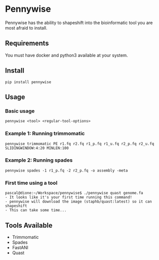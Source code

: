 # Pennywise

Pennywise has the ability to shapeshift into the bioinformatic tool you are most afraid to install.

## Requirements

You must have docker and python3 available at your system.

## Install

    pip install pennywise 

## Usage

### Basic usage

    pennywise <tool> <regular-tool-options> 

### Example 1: Running trimmomatic

    pennywise trimmomatic PE r1.fq r2.fq r1_p.fq r1_u.fq r2_p.fq r2_u.fq SLIDINGWINDOW:4:20 MINLEN:100

### Example 2: Running spades

    pennywise spades -1 r1_p.fq -2 r2_p.fq -o assembly -meta 
    
### First time using a tool

```shell
pascal@dione:~/Workspace/pennywise$ ./pennywise quast genome.fa
- It looks like it's your first time running this command!
- pennywise will download the image (staphb/quast:latest) so it can shapeshift
- This can take some time...
```


## Tools Available

 - Trimmomatic
 - Spades
 - FastANI
 - Quast